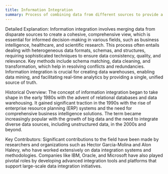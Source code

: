 ```yaml
---
title: Information Integration
summary: Process of combining data from different sources to provide a unified view.
---
```

Detailed Explanation:
Information integration involves merging data from disparate sources to create a cohesive, comprehensive view, which is essential for informed decision-making in various fields, such as business intelligence, healthcare, and scientific research. This process often entails dealing with heterogeneous data formats, schemas, and structures, requiring sophisticated techniques to ensure data consistency, quality, and relevance. Key methods include schema matching, data cleaning, and transformation, which help in resolving conflicts and redundancies. Information integration is crucial for creating data warehouses, enabling data mining, and facilitating real-time analytics by providing a single, unified source of truth.

Historical Overview:
The concept of information integration began to take shape in the early 1980s with the advent of relational databases and data warehousing. It gained significant traction in the 1990s with the rise of enterprise resource planning (ERP) systems and the need for comprehensive business intelligence solutions. The term became increasingly popular with the growth of big data and the need to integrate diverse data sources, including unstructured data, in the 2000s and beyond.

Key Contributors:
Significant contributions to the field have been made by researchers and organizations such as Hector Garcia-Molina and Alon Halevy, who have worked extensively on data integration systems and methodologies. Companies like IBM, Oracle, and Microsoft have also played pivotal roles by developing advanced integration tools and platforms that support large-scale data integration initiatives.